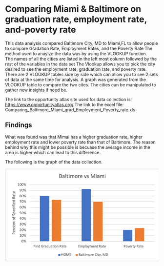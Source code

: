 # Comparing Miami & Baltimore on graduation rate, employment rate, and-poverty rate


This data analysis compared Baltimore City, MD to Miami,FL to allow people to compare Gradation Rate, Employment Rates, and the Poverty Rate
The method used to anaylze the data was by using the VLOOKUP function.  
The names of all the cities are listed in the left most column followed by the rest of the variables in the data set
The Vlookup allows you to pick the city desired to see the employment rate, graduation rate, and poverty rate.
There are 2 VLOOKUP tables side by side which can allow you to see 2 sets of data at the same time for analysis.
A graph was generated from the VLOOKUP table to compare the two cites.
The cities can be manipulated to gather new insights if need be. 

The link to the opportunity atlas site used for data collection is: https://www.opportunityatlas.org/ 
The link to the excel file: Comparing_Baltimore_Miami_grad_Employment_Poverty_rate.xls

## Findings
What was found was that Mimai has a higher graduation rate, higher employment rate and lower poverty rate than that of Baltimore. 
The reason behind why this might be possible is becuase the average income in the area is higher which can lead to this difference. 

The following is the graph of the data collection.

![](Miami%20and%20Baltimore.png)

